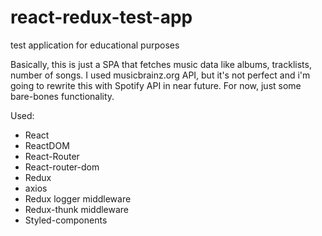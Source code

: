 # react-redux-test-app
test application for educational purposes

Basically, this is just a SPA that fetches music data like albums, tracklists, number of songs. I used musicbrainz.org API, but it's not perfect and i'm going to rewrite this with Spotify API in near future. For now, just some bare-bones functionality.

Used:
- React
- ReactDOM
- React-Router
- React-router-dom
- Redux
- axios
- Redux logger middleware
- Redux-thunk middleware
- Styled-components
